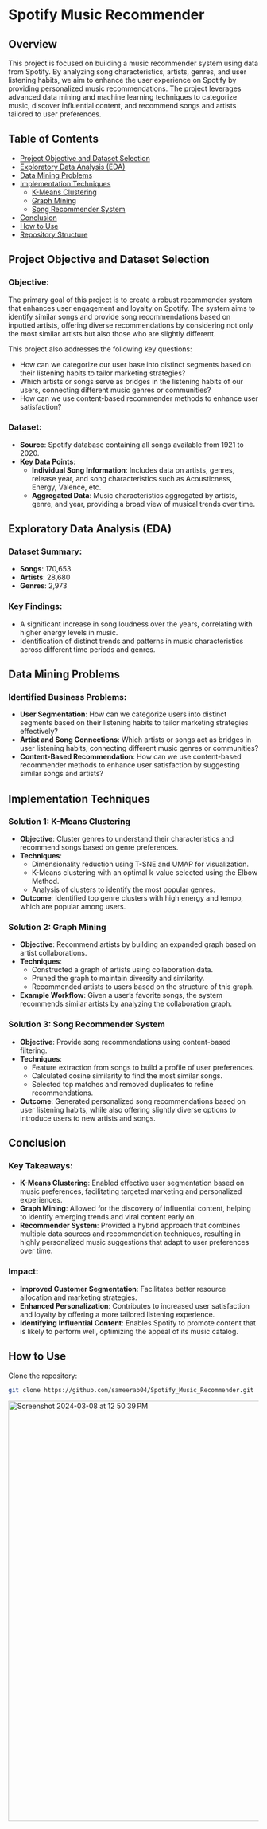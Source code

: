# Spotify Music Recommender

## Overview

This project is focused on building a music recommender system using data from Spotify. By analyzing song characteristics, artists, genres, and user listening habits, we aim to enhance the user experience on Spotify by providing personalized music recommendations. The project leverages advanced data mining and machine learning techniques to categorize music, discover influential content, and recommend songs and artists tailored to user preferences.

## Table of Contents

- [Project Objective and Dataset Selection](#project-objective-and-dataset-selection)
- [Exploratory Data Analysis (EDA)](#exploratory-data-analysis-eda)
- [Data Mining Problems](#data-mining-problems)
- [Implementation Techniques](#implementation-techniques)
  - [K-Means Clustering](#solution-1-k-means-clustering)
  - [Graph Mining](#solution-2-graph-mining)
  - [Song Recommender System](#solution-3-song-recommender-system)
- [Conclusion](#conclusion)
- [How to Use](#how-to-use)
- [Repository Structure](#repository-structure)

## Project Objective and Dataset Selection

### Objective:

The primary goal of this project is to create a robust recommender system that enhances user engagement and loyalty on Spotify. The system aims to identify similar songs and provide song recommendations based on inputted artists, offering diverse recommendations by considering not only the most similar artists but also those who are slightly different. 

This project also addresses the following key questions:

- How can we categorize our user base into distinct segments based on their listening habits to tailor marketing strategies?
- Which artists or songs serve as bridges in the listening habits of our users, connecting different music genres or communities?
- How can we use content-based recommender methods to enhance user satisfaction?

### Dataset:

- **Source**: Spotify database containing all songs available from 1921 to 2020.
- **Key Data Points**:
  - **Individual Song Information**: Includes data on artists, genres, release year, and song characteristics such as Acousticness, Energy, Valence, etc.
  - **Aggregated Data**: Music characteristics aggregated by artists, genre, and year, providing a broad view of musical trends over time.

## Exploratory Data Analysis (EDA)

### Dataset Summary:

- **Songs**: 170,653
- **Artists**: 28,680
- **Genres**: 2,973

### Key Findings:

- A significant increase in song loudness over the years, correlating with higher energy levels in music.
- Identification of distinct trends and patterns in music characteristics across different time periods and genres.

## Data Mining Problems

### Identified Business Problems:

- **User Segmentation**: How can we categorize users into distinct segments based on their listening habits to tailor marketing strategies effectively?
- **Artist and Song Connections**: Which artists or songs act as bridges in user listening habits, connecting different music genres or communities?
- **Content-Based Recommendation**: How can we use content-based recommender methods to enhance user satisfaction by suggesting similar songs and artists?

## Implementation Techniques

### Solution 1: K-Means Clustering

- **Objective**: Cluster genres to understand their characteristics and recommend songs based on genre preferences.
- **Techniques**:
  - Dimensionality reduction using T-SNE and UMAP for visualization.
  - K-Means clustering with an optimal k-value selected using the Elbow Method.
  - Analysis of clusters to identify the most popular genres.
- **Outcome**: Identified top genre clusters with high energy and tempo, which are popular among users.

### Solution 2: Graph Mining

- **Objective**: Recommend artists by building an expanded graph based on artist collaborations.
- **Techniques**:
  - Constructed a graph of artists using collaboration data.
  - Pruned the graph to maintain diversity and similarity.
  - Recommended artists to users based on the structure of this graph.
- **Example Workflow**: Given a user’s favorite songs, the system recommends similar artists by analyzing the collaboration graph.

### Solution 3: Song Recommender System

- **Objective**: Provide song recommendations using content-based filtering.
- **Techniques**:
  - Feature extraction from songs to build a profile of user preferences.
  - Calculated cosine similarity to find the most similar songs.
  - Selected top matches and removed duplicates to refine recommendations.
- **Outcome**: Generated personalized song recommendations based on user listening habits, while also offering slightly diverse options to introduce users to new artists and songs.

## Conclusion

### Key Takeaways:

- **K-Means Clustering**: Enabled effective user segmentation based on music preferences, facilitating targeted marketing and personalized experiences.
- **Graph Mining**: Allowed for the discovery of influential content, helping to identify emerging trends and viral content early on.
- **Recommender System**: Provided a hybrid approach that combines multiple data sources and recommendation techniques, resulting in highly personalized music suggestions that adapt to user preferences over time.

### Impact:

- **Improved Customer Segmentation**: Facilitates better resource allocation and marketing strategies.
- **Enhanced Personalization**: Contributes to increased user satisfaction and loyalty by offering a more tailored listening experience.
- **Identifying Influential Content**: Enables Spotify to promote content that is likely to perform well, optimizing the appeal of its music catalog.

## How to Use

Clone the repository:

```bash
git clone https://github.com/sameerab04/Spotify_Music_Recommender.git
```


<img width="844" alt="Screenshot 2024-03-08 at 12 50 39 PM" src="https://github.com/sameerab04/Spotify_Music_Recommender/assets/52090771/e3a239ca-1ae7-452f-8b1c-cd4b58fa6b7f">
